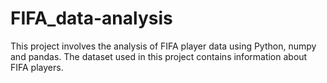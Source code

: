 # FIFA_data-analysis
This project involves the analysis of FIFA player data using Python, numpy and pandas. The dataset used in this project contains information about FIFA players.
